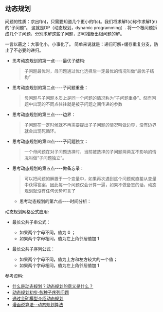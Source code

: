 动态规划
---

问题的性质：求出f(n)，只需要知道几个更小的f(c)。我们将求解f(c)称作求解f(n)的“子问题”。
这就是DP（动态规划，dynamic programming）.
将一个根问题拆成几个子问题，分别求解这些子问题，即可推断出根问题的解。

一言以蔽之：大事化小，小事化了。
简单来说就是：递归可解+缓存重复分支，防止了不必要的递归。

* 思考动态规划的第一点----最优子结构: 
  > 子问题最优时，母问题通过优化选择后一定最优的情况叫做“最优子结构”
* 思考动态规划的第二点----子问题重叠：
  > 母问题与子问题本质上是同一个问题的情况称为“子问题重叠”。然而问题中出现的不同点往往就是被子问题之间传递的参数
* 思考动态规划的第三点----边界：
  > 子问题在一定时候就不再需要提出子子问题的情况叫做边界，没有边界就会出现死循环。
* 思考动态规划的第四点----子问题独立：
  > 一个母问题在对子问题选择时，当前被选择的子问题两两互不影响的情况叫做“子问题独立”。
* 思考动态规划的第五点----做备忘录：
  > 可以把问题的解置于一个变量中，如果再次遇到这个问题就直接从变量中获得答案，因此每一个问题仅会计算一遍，如果不做备忘的话，动态规划就没有任何优势可言了
  * 思考动态规划的第六点----时间分析：

动态规划网格公式应用:
* 最长公共子串公式：
  * 如果两个字母不同，值为 0 ；
  * 如果两个字母相同，值为左上角邻居值加 1

* 最长公共子序列公式：
  * 如果两个字母不同，值为上方和左方较大的一个值；
  * 如果两个字母相同，值为左上角邻居值加 1


参考资料:
* [什么是动态规划？动态规划的意义是什么？](https://www.zhihu.com/question/23995189)
* [动态规划初步·各种子序列问题](https://pks-loving.blog.luogu.org/junior-dynamic-programming-dong-tai-gui-hua-chu-bu-ge-zhong-zi-xu-lie)
* [通过金矿模型介绍动态规划](http://www.cnblogs.com/sdjl/articles/1274312.html)
* [漫画说算法--动态规划算法](https://blog.csdn.net/baidu_37107022/article/details/73189125)